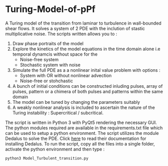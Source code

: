 # Turing-Model-of-pPf
A Turing model of the transition from laminar to turbulence in wall-bounded shear flows. It solves a system of 2 PDE with the inclution of stastic multiplicative noise. 
The scripts written allows you to :
1) Draw phase portraits of the model
2) Explore the kinetics of the model equations in the time domain alone i.e temporal dynamcis without space for the
   - Noise-free system
   - Stochastic system with noise
3) Simulate the full PDE as a a nonlinear inital value problem with options : 
   - System with OR without nonlinear advection
   - Noise-free or stohchastic
4) A bunch of initial conditions can be constructed inluding pulses, array of pulses, pattern or a chimera of both pulses and patterns within the same domain
5) The model can be tuned by changing the parameters suitably
6) A weakly nonlinear analysis is included to ascertain the nature of the Turing instability : Supercritical / subcritical.

The script is written in Python 3 with PyQt5 rendering the necessary GUI. 
The python modules required are available in the requirements.txt file which can be used to setup a python environment. 
The script utilizes the module Dedalus to solve the PDE. Click [here](https://dedalus-project.readthedocs.io/en/latest/) to read their documentation for installing Dedalus.
To run the script, copy all the files into a single folder, activate the python environment and then type :
```
python3 Model_Turbulent_transition.py
```
